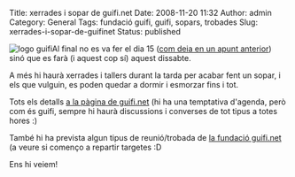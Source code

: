 Title: xerrades i sopar de guifi.net
Date: 2008-11-20 11:32
Author: admin
Category: General
Tags: fundació guifi, guifi, sopars, trobades
Slug: xerrades-i-sopar-de-guifinet
Status: published

<img src="http://gil.badall.net/wp-content/uploads/2007/10/logo-guifi.png" data-align="right" alt="logo guifi" />Al final no es va fer el dia 15 (<a href="http://gil.badall.net/?p=415" target="_blank" rel="noopener">com deia en un apunt anterior</a>) sinó que es farà (i aquest cop sí) aquest dissabte.

A més hi haurà xerrades i tallers durant la tarda per acabar fent un sopar, i els que vulguin, es poden quedar a dormir i esmorzar fins i tot.

Tots els detalls <a href="http://guifi.net/node/17467" target="_blank" rel="noopener">a la pàgina de guifi.net</a> (hi ha una temptativa d'agenda, però com és guifi, sempre hi haurà discussions i converses de tot tipus a totes hores :)

També hi ha prevista algun tipus de reunió/trobada de <a href="http://fundacio.guifi.net" target="_blank" rel="noopener">la fundació guifi.net</a> (a veure si començo a repartir targetes :D

Ens hi veiem!
